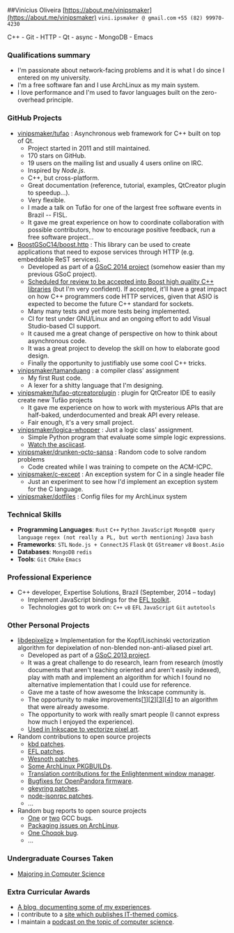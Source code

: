 ##Vinícius Oliveira
[https://about.me/vinipsmaker](https://about.me/vinipsmaker) `vini.ipsmaker @ gmail.com` `+55 (82) 99970-4230`

C++ - Git - HTTP - Qt - async - MongoDB - Emacs

### Qualifications summary
* I'm passionate about network-facing problems and it is what I do since I entered on my university.
* I'm a free software fan and I use ArchLinux as my main system.
* I love performance and I'm used to favor languages built on the zero-overhead principle.

### GitHub Projects
* [vinipsmaker/tufao](http://github.com/vinipsmaker/tufao) : Asynchronous web framework for C++ built on top of Qt.
    - Project started in 2011 and still maintained.
    - 170 stars on GitHub.
    - 19 users on the mailing list and usually 4 users online on IRC.
    - Inspired by _Node.js_.
    - C++, but cross-platform.
    - Great documentation (reference, tutorial, examples, QtCreator plugin to speedup...).
    - Very flexible.
    - I made a talk on Tufão for one of the largest free software events in Brazil -- FISL.
    - It gave me great experience on how to coordinate collaboration with possible contributors, how to encourage positive feedback, run a free software project...
* [BoostGSoC14/boost.http](http://github.com/BoostGSoC14/boost.http) : This library can be used to create applications that need to expose services through HTTP (e.g. embeddable ReST services).
    - Developed as part of a [GSoC 2014 project](http://www.google-melange.com/gsoc/project/details/google/gsoc2014/vinipsmaker/5835889892655104) (somehow easier than my previous GSoC project).
    - [Scheduled for review to be accepted into Boost high quality C++ libraries](http://www.boost.org/community/review_schedule.html) (but I'm very confident). If accepted, it'll have a great impact on how C++ programmers code HTTP services, given that ASIO is expected to become the future C++ standard for sockets.
    - Many many tests and yet more tests being implemented.
    - CI for test under GNU/Linux and an ongoing effort to add Visual Studio-based CI support.
    - It caused me a great change of perspective on how to think about asynchronous code.
    - It was a great project to develop the skill on how to elaborate good design.
    - Finally the opportunity to justifiably use some cool C++ tricks.
* [vinipsmaker/tamanduang](http://github.com/vinipsmaker/tamanduang) : a compiler class&#39; assignment
    - My first Rust code.
    - A lexer for a shitty language that I'm designing.
* [vinipsmaker/tufao-qtcreatorplugin](http://github.com/vinipsmaker/tufao-qtcreatorplugin) : plugin for QtCreator IDE to easily create new Tufão projects
    - It gave me experience on how to work with mysterious APIs that are half-baked, underdocumented and break API every release.
    - Fair enough, it's a very small project.
* [vinipsmaker/logica-whopper](http://github.com/vinipsmaker/logica-whopper) : Just a logic class&#39; assignment.
    - Simple Python program that evaluate some simple logic expressions.
    - [Watch the asciicast](https://asciinema.org/a/7839).
* [vinipsmaker/drunken-octo-sansa](http://github.com/vinipsmaker/drunken-octo-sansa) : Random code to solve random problems
    - Code created while I was training to compete on the ACM-ICPC.
* [vinipsmaker/c-except](http://github.com/vinipsmaker/c-except) : An exception system for C in a single header file
    - Just an experiment to see how I'd implement an exception system for the C language.
* [vinipsmaker/dotfiles](http://github.com/vinipsmaker/dotfiles) : Config files for my ArchLinux system

### Technical Skills
* **Programming Languages**: `Rust` `C++` `Python` `JavaScript` `MongoDB query language` `regex (not really a PL, but worth mentioning)` `Java` `bash` 
* **Frameworks**: `STL` `Node.js + ConnectJS` `Flask` `Qt` `GStreamer` `v8` `Boost.Asio` 
* **Databases**: `MongoDB` `redis` 
* **Tools**: `Git` `CMake` `Emacs` 



### Professional Experience
* C++ developer, Expertise Solutions, Brazil (September, 2014 – today)
    - Implement JavaScript bindings for the [EFL toolkit](http://en.wikipedia.org/wiki/Enlightenment_Foundation_Libraries).
    - Technologies got to work on: `C++` `v8` `EFL` `JavaScript` `Git` `autotools` 

### Other Personal Projects
* [libdepixelize](https://launchpad.net/libdepixelize)  &raquo; Implementation for the Kopf/Lischinski vectorization algorithm for depixelation of non-blended non-anti-aliased pixel art.
    - Developed as part of a [GSoC 2013 project](https://vinipsmaker.wordpress.com/2013/05/28/gsoc2013-inkscape/).
    - It was a great challenge to do research, learn from research (mostly documents that aren't teaching oriented and aren't easily indexed), play with math and implement an algorithm for which I found no alternative implementation that I could use for reference.
    - Gave me a taste of how awesome the Inkscape community is.
    - The opportunity to make improvements&#91;[1](https://vinipsmaker.wordpress.com/2013/08/20/should-i-really-target-kopf-lischinski/)&#93;&#91;[2](https://plus.google.com/118295250366112843114/posts/84tLGpMFRe5)&#93;&#91;[3](https://vinipsmaker.wordpress.com/2014/04/01/another-libdepixelize-update/)&#93;&#91;[4](https://plus.google.com/118295250366112843114/posts/WXEWKtyetEN)&#93; to an algorithm that were already awesome.
    - The opportunity to work with really smart people (I cannot express how much I enjoyed the experience).
    - [Used in Inkscape to vectorize pixel art](http://wiki.inkscape.org/wiki/index.php/Release_notes/0.91#Trace_Pixel_Art_.28libdepixelize.29).
* Random contributions to open source projects
    - [kbd patches](http://lists.altlinux.org/pipermail/kbd/2015-January/000500.html).
    - [EFL patches](https://git.enlightenment.org/core/efl.git/commit/?id=5a2ac0c42f8ada84393b68c9695c1a6e13793547).
    - [Wesnoth patches](https://github.com/wesnoth/wesnoth/commits?author=vinipsmaker).
    - [Some ArchLinux PKGBUILDs](https://aur.archlinux.org/packages/?SeB=m&K=vinipsmaker).
    - [Translation contributions for the Enlightenment window manager](http://thread.gmane.org/gmane.comp.window-managers.enlightenment.i18n/2020/focus=2021).
    - [Bugfixes for OpenPandora firmware](http://openpandora.org/pipermail/firmware-dev/2014-February/000738.html).
    - [gkeyring patches](https://github.com/kparal/gkeyring/pull/3).
    - [node-jsonrpc patches](https://github.com/andris9/node-jsonrpc/issues/2).
    - ...
* Random bug reports to open source projects
    - [One](https://gcc.gnu.org/bugzilla/show_bug.cgi?id=56914) or [two](https://gcc.gnu.org/bugzilla/show_bug.cgi?id=66254) GCC bugs.
    - [Packaging issues on ArchLinux](https://bugs.archlinux.org/index.php?opened=15412&status[]=).
    - [One Choqok bug](https://bugs.kde.org/show_bug.cgi?id=347525).
    - ...


### Undergraduate Courses Taken
* [Majoring in Computer Science](http://www.ufal.edu.br/unidadeacademica/ic/graduacao/ciencia-da-computacao)






### Extra Curricular Awards
* [A blog, documenting some of my experiences](https://vinipsmaker.wordpress.com/category/en/).
* I contribute to a [site which publishes IT-themed comics](http://nuux.org/).
* I maintain a [podcast on the topic of computer science](http://64macacos.wordpress.com/).
